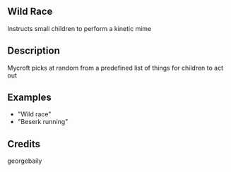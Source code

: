 ## Wild Race
Instructs small children to perform a kinetic mime

## Description
Mycroft picks at random from a predefined list of things for children to act out

## Examples
 - "Wild race"
 - "Beserk running"


## Credits
georgebaily


